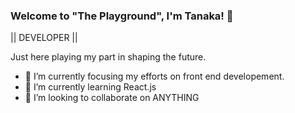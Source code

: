 ### Welcome to "The Playground", I'm Tanaka! 👋

|| DEVELOPER || 

Just here playing my part in shaping the future. 

- 🔭 I’m currently focusing my efforts on front end developement.
- 🌱 I’m currently learning React.js
- 👯 I’m looking to collaborate on ANYTHING

